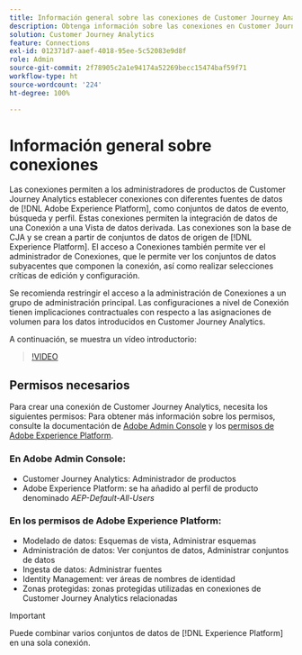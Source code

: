 ```yaml
---
title: Información general sobre las conexiones de Customer Journey Analytics
description: Obtenga información sobre las conexiones en Customer Journey Analytics.
solution: Customer Journey Analytics
feature: Connections
exl-id: 012371d7-aaef-4018-95ee-5c52083e9d8f
role: Admin
source-git-commit: 2f78905c2a1e94174a52269becc15474baf59f71
workflow-type: ht
source-wordcount: '224'
ht-degree: 100%

---
```


# Información general sobre conexiones

Las conexiones permiten a los administradores de productos de Customer Journey Analytics establecer conexiones con diferentes fuentes de datos de [!DNL Adobe Experience Platform], como conjuntos de datos de evento, búsqueda y perfil. Estas conexiones permiten la integración de datos de una Conexión a una Vista de datos derivada. Las conexiones son la base de CJA y se crean a partir de conjuntos de datos de origen de [!DNL Experience Platform]. El acceso a Conexiones también permite ver el administrador de Conexiones, que le permite ver los conjuntos de datos subyacentes que componen la conexión, así como realizar selecciones críticas de edición y configuración.

Se recomienda restringir el acceso a la administración de Conexiones a un grupo de administración principal. Las configuraciones a nivel de Conexión tienen implicaciones contractuales con respecto a las asignaciones de volumen para los datos introducidos en Customer Journey Analytics.

A continuación, se muestra un vídeo introductorio:

>[!VIDEO](https://video.tv.adobe.com/v/35111/?quality=12&learn=on)

## Permisos necesarios

Para crear una conexión de Customer Journey Analytics, necesita los siguientes permisos: Para obtener más información sobre los permisos, consulte la documentación de [Adobe Admin Console](https://helpx.adobe.com/es/enterprise/admin-guide.html/enterprise/using/manage-permissions-and-roles.ug.html) y los [permisos de Adobe Experience Platform](https://experienceleague.adobe.com/es/docs/experience-platform/access-control/home).

### En Adobe Admin Console:

* Customer Journey Analytics: Administrador de productos
* Adobe Experience Platform: se ha añadido al perfil de producto denominado *AEP-Default-All-Users*

### En los permisos de Adobe Experience Platform:

* Modelado de datos: Esquemas de vista, Administrar esquemas
* Administración de datos: Ver conjuntos de datos, Administrar conjuntos de datos
* Ingesta de datos: Administrar fuentes
* Identity Management: ver áreas de nombres de identidad
* Zonas protegidas: zonas protegidas utilizadas en conexiones de Customer Journey Analytics relacionadas

>[!IMPORTANT]
>
>Puede combinar varios conjuntos de datos de [!DNL Experience Platform] en una sola conexión.
